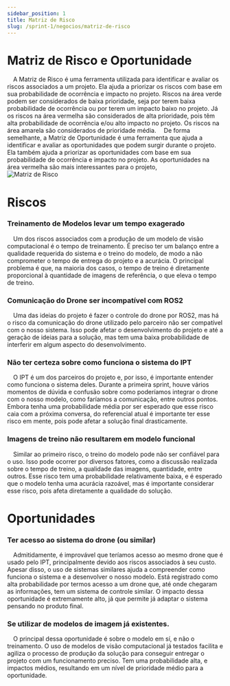 ```yaml
---
sidebar_position: 1
title: Matriz de Risco
slug: /sprint-1/negocios/matriz-de-risco
---
```

# Matriz de Risco e Oportunidade
&emsp;A Matriz de Risco é uma ferramenta utilizada para identificar e avaliar os riscos associados a um projeto. Ela ajuda a priorizar os riscos com base em sua probabilidade de ocorrência e impacto no projeto. Riscos na área verde podem ser considerados de baixa prioridade, seja por terem baixa probabilidade de ocorrência ou por terem um impacto baixo no projeto. Já os riscos na área vermelha são considerados de alta prioridade, pois têm alta probabilidade de ocorrência e/ou alto impacto no projeto. Os riscos na área amarela são considerados de prioridade média.
&emsp;De forma semelhante, a Matriz de Oportunidade é uma ferramenta que ajuda a identificar e avaliar as oportunidades que podem surgir durante o projeto. Ela também ajuda a priorizar as oportunidades com base em sua probabilidade de ocorrência e impacto no projeto. As oportunidades na área vermelha são mais interessantes para o projeto, 
<br />
![Matriz de Risco](/img/matrizRisco14bis.png)

# Riscos

### Treinamento de Modelos levar um tempo exagerado

&emsp;Um dos riscos associados com a produção de um modelo de visão computacional é o tempo de treinamento. É preciso ter um balanço entre a qualidade requerida do sistema e o treino do modelo, de modo a não comprometer o tempo de entrega do projeto e a acurácia. O principal problema é que, na maioria dos casos, o tempo de treino é diretamente proporcional à quantidade de imagens de referência, o que eleva o tempo de treino.

### Comunicação do Drone ser incompatível com ROS2

&emsp;Uma das ideias do projeto é fazer o controle do drone por ROS2, mas há o risco da comunicação do drone utilizado pelo parceiro não ser compatível com o nosso sistema. Isso pode afetar o desenvolvimento do projeto e até a geração de ideias para a solução, mas tem uma baixa probabilidade de interferir em algum aspecto do desenvolvimento.

### Não ter certeza sobre como funciona o sistema do IPT

&emsp;O IPT é um dos parceiros do projeto e, por isso, é importante entender como funciona o sistema deles. Durante a primeira sprint, houve vários momentos de dúvida e confusão sobre como poderíamos integrar o drone com o nosso modelo, como faríamos a comunicação, entre outros pontos. Embora tenha uma probabilidade média por ser esperado que esse risco caia com a próxima conversa, do referencial atual é importante ter esse risco em mente, pois pode afetar a solução final drasticamente.

### Imagens de treino não resultarem em modelo funcional

&emsp;Similar ao primeiro risco, o treino do modelo pode não ser confiável para o uso. Isso pode ocorrer por diversos fatores, como a discussão realizada sobre o tempo de treino, a qualidade das imagens, quantidade, entre outros. Esse risco tem uma probabilidade relativamente baixa, e é esperado que o modelo tenha uma acurácia razoável, mas é importante considerar esse risco, pois afeta diretamente a qualidade do solução.

# Oportunidades

### Ter acesso ao sistema do drone (ou similar)

&emsp;Admitidamente, é improvável que teríamos acesso ao mesmo drone que é usado pelo IPT, principalmente devido aos riscos associados à seu custo. Apesar disso, o uso de sistemas similares ajuda a compreender como funciona o sistema e a desenvolver o nosso modelo. Está registrado como alta probabilidade por termos acesso a um drone que, até onde chegaram as informações, tem um sistema de controle similar. O impacto dessa oportunidade é extremamente alto, já que permite já adaptar o sistema pensando no produto final.

### Se utilizar de modelos de imagem já existentes.

&emsp;O principal dessa oportunidade é sobre o modelo em sí, e não o treinamento. O uso de modelos de visão computacional já testados facilita e agiliza o processo de produção da solução para conseguir entregar o projeto com um funcionamento preciso. Tem uma probabilidade alta, e impactos médios, resultando em um nível de prioridade médio para a oportunidade.